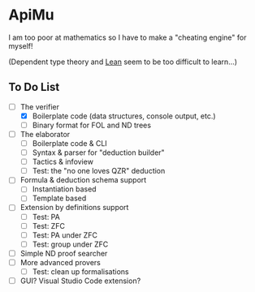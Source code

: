 # ApiMu

I am too poor at mathematics so I have to make a "cheating engine" for myself!

(Dependent type theory and [Lean](https://leanprover.github.io/) seem to be too
difficult to learn...)


## To Do List

- [ ] The verifier
  - [x] Boilerplate code (data structures, console output, etc.)
  - [ ] Binary format for FOL and ND trees
- [ ] The elaborator
  - [ ] Boilerplate code & CLI
  - [ ] Syntax & parser for "deduction builder"
  - [ ] Tactics & infoview
  - [ ] Test: the "no one loves QZR" deduction
- [ ] Formula & deduction schema support
  - [ ] Instantiation based
  - [ ] Template based
- [ ] Extension by definitions support
  - [ ] Test: PA
  - [ ] Test: ZFC
  - [ ] Test: PA under ZFC
  - [ ] Test: group under ZFC
- [ ] Simple ND proof searcher
- [ ] More advanced provers
  - [ ] Test: clean up formalisations
- [ ] GUI? Visual Studio Code extension?